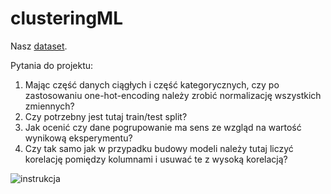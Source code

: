 # clusteringML
Nasz [dataset](https://www.kaggle.com/datasets/hariharanpavan/bank-marketing-dataset-analysis-classification).

Pytania do projektu:
1. Mając część danych ciągłych i część kategorycznych, czy po zastosowaniu one-hot-encoding należy zrobić normalizację wszystkich zmiennych?
2. Czy potrzebny jest tutaj train/test split?
3. Jak ocenić czy dane pogrupowanie ma sens ze wzgląd na wartość wynikową eksperymentu?
4. Czy tak samo jak w przypadku budowy modeli należy tutaj liczyć korelację pomiędzy kolumnami i usuwać te z wysoką korelacją?

![instrukcja](https://github.com/wojo501/clusteringML/blob/main/images/instruction.png)


